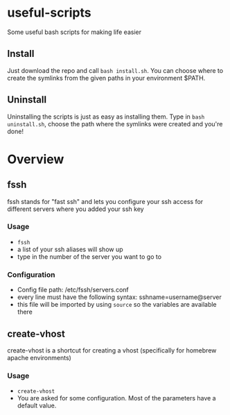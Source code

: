 # useful-scripts
Some useful bash scripts for making life easier

## Install
Just download the repo and call `bash install.sh`. You can choose where to create the symlinks from the given paths in your environment $PATH.

## Uninstall
Uninstalling the scripts is just as easy as installing them. Type in `bash uninstall.sh`, choose the path where the symlinks were created and you're done!

# Overview
## fssh
fssh stands for "fast ssh" and lets you configure your ssh access for different servers where you added your ssh key

### Usage
- `fssh`
- a list of your ssh aliases will show up
- type in the number of the server you want to go to

### Configuration
- Config file path: /etc/fssh/servers.conf
- every line must have the following syntax: sshname=username@server
- this file will be imported by using `source` so the variables are available there

## create-vhost
create-vhost is a shortcut for creating a vhost (specifically for homebrew apache environments)

### Usage
- `create-vhost`
- You are asked for some configuration. Most of the parameters have a default value.